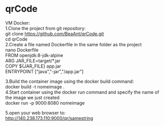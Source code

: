 # qrCode    

VM Docker:       
1.Clone the project from git repository:        
git clone https://github.com/BeaAnt/qrCode.git    
cd qrCode        
2.Create a file named Dockerfile in the same folder as the project      
nano Dockerfile     
    FROM openjdk:8-jdk-alpine   
    ARG JAR_FILE=target/*.jar   
    COPY ${JAR_FILE} app.jar    
    ENTRYPOINT ["java","-jar","/app.jar"]   

3.Build the container image using the docker build command:          
docker build -t nomeimage .  
4.Start container using the docker run command and specify the name of the image we just created                
docker run -p 9000:8080 nomeimage         

5.open your web browser to:                  
http://140.238.173.110:9000/qr/samestring
